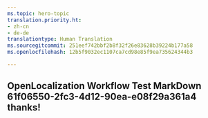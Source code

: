 ```yaml
---
ms.topic: hero-topic
translation.priority.ht:
- zh-cn
- de-de
translationtype: Human Translation
ms.sourcegitcommit: 251eef742bbf2b8f32f26e83628b39224b177a58
ms.openlocfilehash: 12b5f9032ec1107ca7cd98e85f9ea735624344b3

---
```

## OpenLocalization Workflow Test MarkDown 61f06550-2fc3-4d12-90ea-e08f29a361a4 thanks!



<!--HONumber=Jul16_HO3-->


